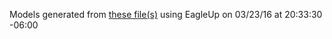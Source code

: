 Models generated from [these file(s)](https://raw.github.com/sparkfun/Easy_Driver/0cf5a692fbbdd2cde3173cfd99d1257c336588e1/Hardware/EasyDriver_v45.brd) using EagleUp on 03/23/16 at 20:33:30 -06:00
